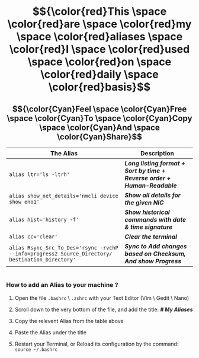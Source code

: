 # $${\color{red}This \space \color{red}are \space \color{red}my \space \color{red}aliases \space \color{red}I \space \color{red}used \space \color{red}on \space \color{red}daily \space \color{red}basis}$$

## $${\color{Cyan}Feel \space \color{Cyan}Free \space \color{Cyan}To \space \color{Cyan}Copy \space \color{Cyan}And \space \color{Cyan}Share}$$

| The Alias | Description |
| --- | --- |
| `alias ltr='ls -ltrh'` | ___Long listing format + Sort by time + Reverse order + Human-Readable___ |
| `alias show_net_details='nmcli device show eno1'` | ___Show all details for the given NIC___ |
| `alias hist='history -f'` | ___Show historical commands with date & time signature___ |
| `alias cc='clear'` | ___Clear the terminal___ |
| `alias Rsync_Src_To_Des='rsync -rvchP --info=progress2 Source_Directory/ Destination_Directory'` | ___Sync to Add changes based on Checksum, And show Progress___ |

# 

### How to add an Alias to your machine ?

1. Open the file `.bashrc` \ `.zshrc` with your Text Editor (Vim \ Gedit \ Nano)

2. Scroll down to the very bottom of the file, and add the title: ___# My Aliases___

3. Copy the relevent Alias from the table above

4. Paste the Alias under the title

5. Restart your Terminal, or Reload its configuration by the command: `source ~/.bashrc`
